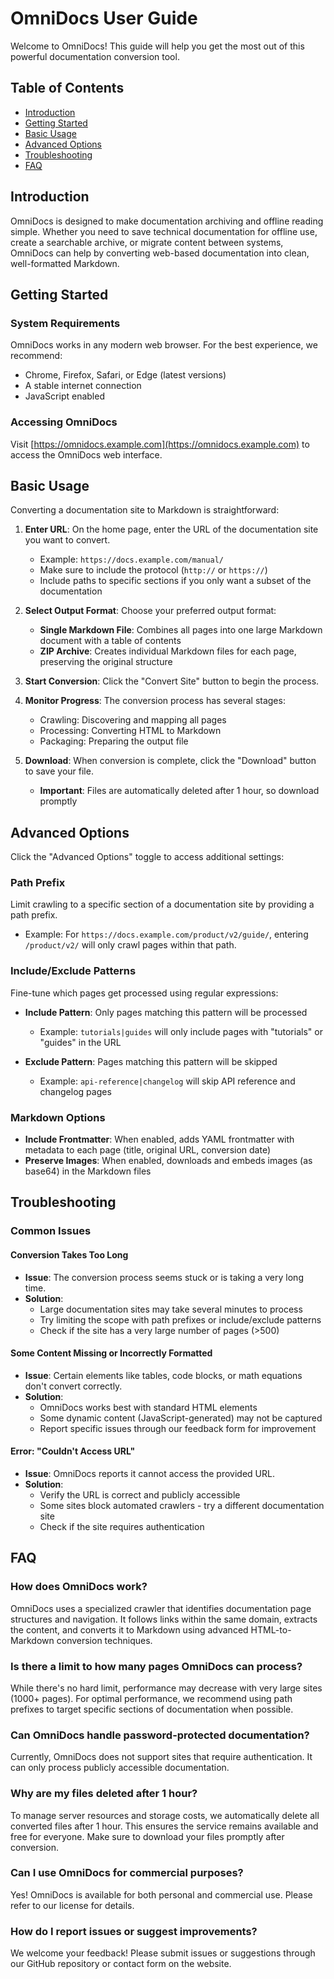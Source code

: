 # OmniDocs User Guide

Welcome to OmniDocs! This guide will help you get the most out of this powerful documentation conversion tool.

## Table of Contents

- [Introduction](#introduction)
- [Getting Started](#getting-started)
- [Basic Usage](#basic-usage)
- [Advanced Options](#advanced-options)
- [Troubleshooting](#troubleshooting)
- [FAQ](#faq)

## Introduction

OmniDocs is designed to make documentation archiving and offline reading simple. Whether you need to save technical documentation for offline use, create a searchable archive, or migrate content between systems, OmniDocs can help by converting web-based documentation into clean, well-formatted Markdown.

## Getting Started

### System Requirements

OmniDocs works in any modern web browser. For the best experience, we recommend:
- Chrome, Firefox, Safari, or Edge (latest versions)
- A stable internet connection
- JavaScript enabled

### Accessing OmniDocs

Visit [https://omnidocs.example.com](https://omnidocs.example.com) to access the OmniDocs web interface.

## Basic Usage

Converting a documentation site to Markdown is straightforward:

1. **Enter URL**: On the home page, enter the URL of the documentation site you want to convert.
   - Example: `https://docs.example.com/manual/`
   - Make sure to include the protocol (`http://` or `https://`)
   - Include paths to specific sections if you only want a subset of the documentation

2. **Select Output Format**: Choose your preferred output format:
   - **Single Markdown File**: Combines all pages into one large Markdown document with a table of contents
   - **ZIP Archive**: Creates individual Markdown files for each page, preserving the original structure

3. **Start Conversion**: Click the "Convert Site" button to begin the process.

4. **Monitor Progress**: The conversion process has several stages:
   - Crawling: Discovering and mapping all pages
   - Processing: Converting HTML to Markdown
   - Packaging: Preparing the output file

5. **Download**: When conversion is complete, click the "Download" button to save your file.
   - **Important**: Files are automatically deleted after 1 hour, so download promptly

## Advanced Options

Click the "Advanced Options" toggle to access additional settings:

### Path Prefix

Limit crawling to a specific section of a documentation site by providing a path prefix.

- Example: For `https://docs.example.com/product/v2/guide/`, entering `/product/v2/` will only crawl pages within that path.

### Include/Exclude Patterns

Fine-tune which pages get processed using regular expressions:

- **Include Pattern**: Only pages matching this pattern will be processed
  - Example: `tutorials|guides` will only include pages with "tutorials" or "guides" in the URL

- **Exclude Pattern**: Pages matching this pattern will be skipped
  - Example: `api-reference|changelog` will skip API reference and changelog pages

### Markdown Options

- **Include Frontmatter**: When enabled, adds YAML frontmatter with metadata to each page (title, original URL, conversion date)
- **Preserve Images**: When enabled, downloads and embeds images (as base64) in the Markdown files

## Troubleshooting

### Common Issues

#### Conversion Takes Too Long

- **Issue**: The conversion process seems stuck or is taking a very long time.
- **Solution**: 
  - Large documentation sites may take several minutes to process
  - Try limiting the scope with path prefixes or include/exclude patterns
  - Check if the site has a very large number of pages (>500)

#### Some Content Missing or Incorrectly Formatted

- **Issue**: Certain elements like tables, code blocks, or math equations don't convert correctly.
- **Solution**:
  - OmniDocs works best with standard HTML elements
  - Some dynamic content (JavaScript-generated) may not be captured
  - Report specific issues through our feedback form for improvement

#### Error: "Couldn't Access URL"

- **Issue**: OmniDocs reports it cannot access the provided URL.
- **Solution**:
  - Verify the URL is correct and publicly accessible
  - Some sites block automated crawlers - try a different documentation site
  - Check if the site requires authentication

## FAQ

### How does OmniDocs work?

OmniDocs uses a specialized crawler that identifies documentation page structures and navigation. It follows links within the same domain, extracts the content, and converts it to Markdown using advanced HTML-to-Markdown conversion techniques.

### Is there a limit to how many pages OmniDocs can process?

While there's no hard limit, performance may decrease with very large sites (1000+ pages). For optimal performance, we recommend using path prefixes to target specific sections of documentation when possible.

### Can OmniDocs handle password-protected documentation?

Currently, OmniDocs does not support sites that require authentication. It can only process publicly accessible documentation.

### Why are my files deleted after 1 hour?

To manage server resources and storage costs, we automatically delete all converted files after 1 hour. This ensures the service remains available and free for everyone. Make sure to download your files promptly after conversion.

### Can I use OmniDocs for commercial purposes?

Yes! OmniDocs is available for both personal and commercial use. Please refer to our license for details.

### How do I report issues or suggest improvements?

We welcome your feedback! Please submit issues or suggestions through our GitHub repository or contact form on the website. 
